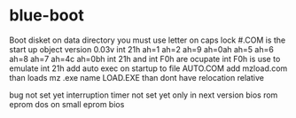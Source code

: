# blue-boot
Boot disket
on data directory you must use letter on caps lock
#.COM is the start up object
version 0.03v int 21h ah=1 ah=2 ah=9 ah=0ah  ah=5 ah=6 ah=8 ah=7
ah=4c ah=0bh
int 21h and int F0h are ocupate int F0h is use to emulate int 21h
add auto exec on startup to file AUTO.COM add mzload.com than loads mz .exe  name LOAD.EXE than dont have relocation relative


bug not set yet interruption timer not set yet only in next version
bios rom eprom dos on small eprom bios

